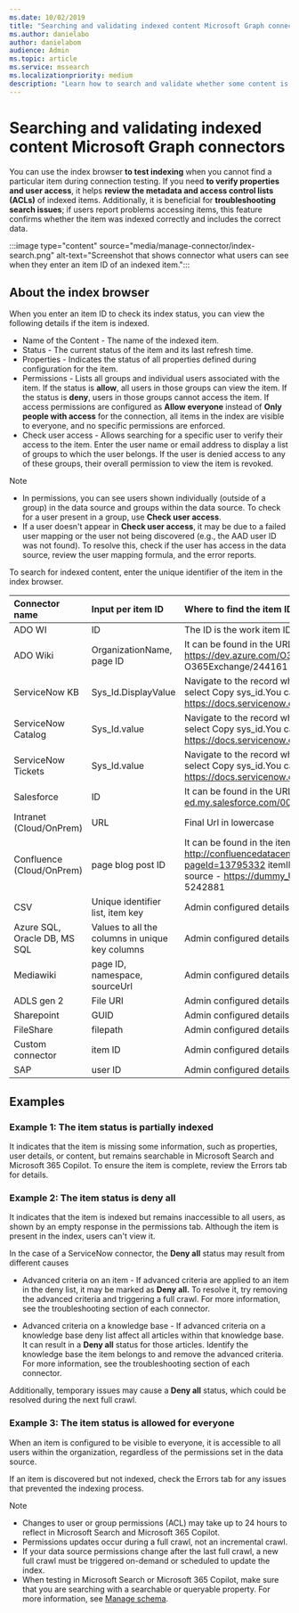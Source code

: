 ```yaml
---
ms.date: 10/02/2019
title: "Searching and validating indexed content Microsoft Graph connectors"
ms.author: danielabo
author: danielabom
audience: Admin
ms.topic: article
ms.service: mssearch
ms.localizationpriority: medium
description: "Learn how to search and validate whether some content is indexed in Microsoft Search and Microsoft 365 Copilot."
---
```


# Searching and validating indexed content Microsoft Graph connectors

You can use the index browser **to test indexing** when you cannot find a particular item during connection testing. If you need **to verify properties and user access**, it helps **review the metadata and access control lists (ACLs)** of indexed items. Additionally, it is beneficial for **troubleshooting search issues**; if users report problems accessing items, this feature confirms whether the item was indexed correctly and includes the correct data.

:::image type="content" source="media/manage-connector/index-search.png" alt-text="Screenshot that shows connector what users can see when they enter an item ID of an indexed item.":::

## About the index browser

When you enter an item ID to check its index status, you can view the following details if the item is indexed.

- Name of the Content - The name of the indexed item.
- Status - The current status of the item and its last refresh time.
- Properties - Indicates the status of all properties defined during configuration for the item.
- Permissions -  Lists all groups and individual users associated with the item. If the status is **allow**, all users in those groups can view the item. If the status is **deny**, users in those groups cannot access the item. If access permissions are configured as **Allow everyone** instead of **Only people with access** for the connection, all items in the index are visible to everyone, and no specific permissions are enforced.
- Check user access - Allows searching for a specific user to verify their access to the item. Enter the user name or email address to display a list of groups to which the user belongs. If the user is denied access to any of these groups, their overall permission to view the item is revoked.

>[!NOTE]
>- In permissions, you can see users shown individually (outside of a group) in the data source and groups within the data source. To check for a user present in a group, use **Check user access**. 
>- If a user doesn't appear in **Check user access**, it may be due to a failed user mapping or the user not being discovered (e.g., the AAD user ID was not found). To resolve this, check if the user has access in the data source, review the user mapping formula, and the error reports.

To search for indexed content, enter the unique identifier of the item in the index browser. 

|Connector name|Input per item ID|Where to find the item ID|
|:------------ |:------------ |:------------|
|ADO WI|ID|The ID is the work item ID.|	
|ADO Wiki|OrganizationName, page ID|It can be found in the URL e.g- https://dev.azure.com/O365Exchange/Demolink/_wiki/O365%20Core.wiki/244161/xyzItemId: O365Exchange/244161|		
|ServiceNow KB|Sys_Id.DisplayValue|Navigate to the record where you are looking for a sys_id, right-click the header bar, and select Copy sys_id.You can also click the Hamburger > Copy sys_id. For more information: https://docs.servicenow.com/csh?topicname=c_UniqueRecordIdentifier.html&version=latest|
|ServiceNow Catalog|Sys_Id.value|Navigate to the record where you are looking for a sys_id, right-click the header bar, and select Copy sys_id.You can also click the Hamburger > Copy sys_id. For more information: https://docs.servicenow.com/csh?topicname=c_UniqueRecordIdentifier.html&version=latest| 		
|ServiceNow Tickets|Sys_Id.value|Navigate to the record where you are looking for a sys_id, right-click the header bar, and select Copy sys_id.You can also click the Hamburger > Copy sys_id. For more information: https://docs.servicenow.com/csh?topicname=c_UniqueRecordIdentifier.html&version=latest|		
|Salesforce|ID|It can be found in the URL e.g- - https://democompany123-dev-ed.my.salesforce.com/00T5w00008iy76x -Item ID: 00T5w00008iy76x|
|Intranet (Cloud/OnPrem)|URL|Final Url in lowercase|Jira issue ID	Follow the link : https://confluence.atlassian.com/jirakb/how-to-get-issue-id-from-the-jira-user-interface-1115156394.html#:~:text=User%20needs%20to%20get%20the%20issue%20id%20in%20an%20easier|
|Confluence (Cloud/OnPrem)|page blog post ID|It can be found in the item ID of the URL http://confluencedatacenter.dummy.dummyapp.azoro.com:1234/pages/viewinfo.action?pageId=13795332 itemID: 13795332. Example in the Confluence Cloud: URL from the data source - 	https://dummy_URL.atlassian.net/wiki/spaces/xyz/pages/5242881 page ID - 5242881| 	
|CSV|Unique identifier list, item key|Admin configured details.|
|Azure SQL, Oracle DB, MS SQL|Values to all the columns in unique key columns|Admin configured details.|
|Mediawiki|page ID, namespace, sourceUrl|Admin configured details.| 	 	
|ADLS gen 2|File URI|Admin configured details.| 	 	
|Sharepoint|GUID|Admin configured details.| 	 	
|FileShare|filepath|Admin configured details.|  	 	
|Custom connector|item ID|Admin configured details.|  
|SAP|user ID|Admin configured details.|  	 	

## Examples
### Example 1: The item status is partially indexed

It indicates that the item is missing some information, such as properties, user details, or content, but remains searchable in Microsoft Search and Microsoft 365 Copilot. To ensure the item is complete, review the Errors tab for details.

### Example 2: The item status is deny all

It indicates that the item is indexed but remains inaccessible to all users, as shown by an empty response in the permissions tab. Although the item is present in the index, users can't view it.

In the case of a ServiceNow connector, the **Deny all** status may result from different causes

- Advanced criteria on an item - If advanced criteria are applied to an item in the deny list, it may be marked as **Deny all.** To resolve it, try removing the advanced criteria and triggering a full crawl. For more information, see the troubleshooting section of each connector. 

- Advanced criteria on a knowledge base - If advanced criteria on a knowledge base deny list affect all articles within that knowledge base. It can result in a **Deny all** status for those articles. Identify the knowledge base the item belongs to and remove the advanced criteria. For more information, see the troubleshooting section of each connector. 

Additionally, temporary issues may cause a **Deny all** status, which could be resolved during the next full crawl.

### Example 3: The item status is allowed for everyone

When an item is configured to be visible to everyone, it is accessible to all users within the organization, regardless of the permissions set in the data source.

If an item is discovered but not indexed, check the Errors tab for any issues that prevented the indexing process.

>[!NOTE]
>- Changes to user or group permissions (ACL) may take up to 24 hours to reflect in Microsoft Search and Microsoft 365 Copilot.
>- Permissions updates occur during a full crawl, not an incremental crawl.
>- If your data source permissions change after the last full crawl, a new full crawl must be triggered on-demand or scheduled to update the index.
>- When testing in Microsoft Search or Microsoft 365 Copilot, make sure that you are searching with a searchable or queryable property. For more information, see [Manage schema](../microsoftsearch/manage-search-schema). 

